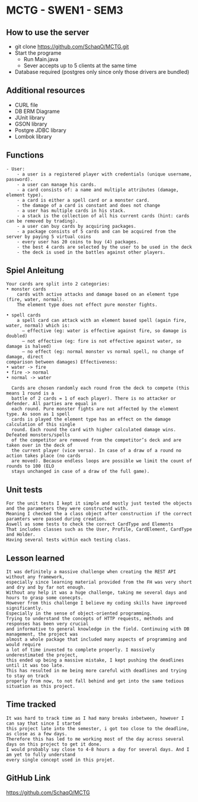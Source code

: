# MCTG - SWEN1 - SEM3
## How to use the server
- git clone https://github.com/SchaqO/MCTG.git
- Start the programe
    - Run Main.java
    - Sever accepts up to 5 clients at the same time
- Database required (postgres only since only those drivers are bundled)

## Additional resources
- CURL file
- DB ERM Diagrame
- JUnit library
- GSON library
- Postgre JDBC library
- Lombok library


## Functions
    - User:
        - a user is a registered player with credentials (unique username, password).
        - a user can manage his cards.
        - a card consists of: a name and multiple attributes (damage, element type). 
        - a card is either a spell card or a monster card. 
        - the damage of a card is constant and does not change
        - a user has multiple cards in his stack.
        - a stack is the collection of all his current cards (hint: cards can be removed by trading).
        - a user can buy cards by acquiring packages. 
        - a package consists of 5 cards and can be acquired from the server by paying 5 virtual coins
        - every user has 20 coins to buy (4) packages. 
        - the best 4 cards are selected by the user to be used in the deck
        - the deck is used in the battles against other players.



## Spiel Anleitung

    Your cards are split into 2 categories:
    • monster cards
        cards with active attacks and damage based on an element type (fire, water, normal).
        The element type does not effect pure monster fights.

    • spell cards
        a spell card can attack with an element based spell (again fire, water, normal) which is:
          – effective (eg: water is effective against fire, so damage is doubled)
          – not effective (eg: fire is not effective against water, so damage is halved)
          – no effect (eg: normal monster vs normal spell, no change of damage, direct
    comparison between damages) Effectiveness:
    • water -> fire
    • fire -> normal
    • normal -> water

      Cards are chosen randomly each round from the deck to compete (this means 1 round is a
      battle of 2 cards = 1 of each player). There is no attacker or defender. All parties are equal in
      each round. Pure monster fights are not affected by the element type. As soon as 1 spell
      cards is played the element type has an effect on the damage calculation of this single
      round. Each round the card with higher calculated damage wins. Defeated monsters/spells
      of the competitor are removed from the competitor’s deck and are taken over in the deck of
      the current player (vice versa). In case of a draw of a round no action takes place (no cards
      are moved). Because endless loops are possible we limit the count of rounds to 100 (ELO
      stays unchanged in case of a draw of the full game).



## Unit tests
    For the unit tests I kept it simple and mostly just tested the objects and the parameters they were constructed with. 
    Meaning I checked the a class object after construction if the correct paramters were passed during creation.
    Aswell as some tests to check the correct CardType and Elements
    That includes classes such as the User, Profile, CardElement, CardType and Holder.
    Having several tests within each testing class.

## Lesson learned
    It was definitely a massive challenge when creating the REST API without any framework, 
    especially since learning material provided from the FH was very short and dry and by far not enough.
    Without any help it was a huge challenge, taking me several days and hours to grasp some conecpts.
    However from this challenge I believe my coding skills have improved significantly. 
    Especially in the sense of object-oriented programming. 
    Trying to understand the concepts of HTTP requests, methods and responses has been very crucial
    and informative to general knowledge in the field. Continuing with DB management, the project was
    almost a whole package that included many aspects of programming and would require 
    a lot of time invested to complete properly. I massively underestimated the project, 
    this ended up being a massive mistake, I kept pushing the deadlines until it was too late. 
    This has resulted in me being more careful with deadlines and trying to stay on track 
    properly from now, to not fall behind and get into the same tedious situation as this project.

## Time tracked
    It was hard to track time as I had many breaks inbetween, however I can say that since I started
    this project late into the semester, i got too close to the deadline, as close as a few days.
    Therefore this has led to me working most of the day across several days on this project to get it done. 
    I would probably say close to 4-8 hours a day for several days. And I am yet to fully understand 
    every single concept used in this projet. 

## GitHub Link
https://github.com/SchaqO/MCTG
  
 

